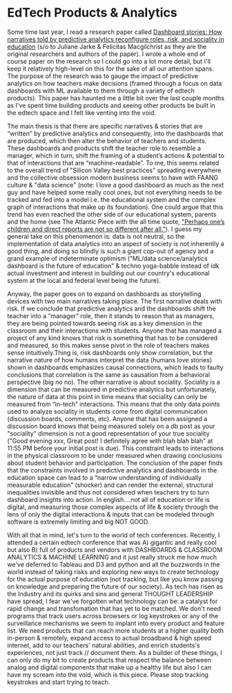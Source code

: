 <!-- <!-- +++
title = "Thoughts 2-10-22"
date = "2022-02-10"
description = "Edtech & Analytics"

+++ -->

# EdTech Products & Analytics
Some time last year, I read a research paper called [Dashboard stories: How narratives told by predictive analytics reconfigure roles, risk, and sociality in education](https://journals.sagepub.com/doi/full/10.1177/20539517211025561) (s/o to Juliane Jarke & Felicitas Macgilchrist as they are the original researchers and authors of the paper). I wrote a whole end of course paper on the research so I could go into a lot more detail, but I'll keep it relatively high-level on this for the sake of all our attention spans. The purpose of the research was to gauge the impact of predictive analytics on how teachers make decisions (framed through a focus on data dashboards with ML available to them through a variety of edtech products). This paper has haunted me a little bit over the last couple months as I've spent time building products and seeing other products be built in the edtech space and I felt like venting into the void.

The main thesis is that there are specific narratives & stories that are “written” by predictive analytics and consequently, into the dashboards that are produced, which then alter the behavior of teachers and students. These dashboards and products shift the teacher role to resemble a manager, which in turn, shift the framing of a student’s actions & potential to that of interactions that are “machine-readable”. To me, this seems related to the overall trend of "Silicon Valley best practices" spreading everywhere and the collective obsession modern business seems to have with FAANG culture & "data science" (note: I love a good dashboard as much as the next guy and have helped some really cool ones, but not everything needs to be tracked and fed into a model i.e. the educational system and the complex graph of interactions that make up its foundation). One could argue that this trend has even reached the other side of our educational system, parents and the home (see The Atlantic Piece with the all time quote, ["Perhaps one’s children and direct reports are not so different after all."](https://www.theatlantic.com/family/archive/2019/07/families-slack-asana/593584/)). I guess my general take on this phenomenon is: data is not neutral, so the implementation of data analytics into an aspect of society is not inherently a good thing, and doing so blindly is such a giant cop-out of agency and a grand example of indeterminate optimism ("ML/data science/analytics dashboard is the future of education" & techno yoga-babble instead of idk actual investment and interest in building out our country's educational system at the local and federal level being the future).


Anyway, the paper goes on to expand on dashboards as storytelling devices with two main narratives taking place. The first narrative deals with risk. If we conclude that predictive analytics and the dashboards shift the teacher into a “manager” role, then it stands to reason that as managers, they are being pointed towards seeing risk as a key dimension in the classroom and their interactions with students. Anyone that has managed a project of any kind knows that risk is something that has to be considered and measured, so this makes sense pivot in the role of teachers makes sense intuitively.Thing is, risk dashboards only show correlation, but the narrative nature of how humans interpret the data (humans love stories) shown in dashboards emphasizes causal connections, which leads to faulty conclusions that correlation is the same as causation from a behavioral perspective (big no no). The other narrative is about sociality. Sociality is a dimension that can be measured in predictive analytics but unfortunately, the nature of data at this point in time means that sociality can only be measured from “in-tech” interactions. This means that the only data points used to analyze sociality in students come from digital communication (discussion boards, comments, etc). Anyone that has been assigned a discussion board knows that being measured solely on a db post as your "sociality" dimension is not a good representation of your true sociality ("Good evening xxx, Great post! I definitely agree with blah blah blah" at 11:55 PM before your initial post is due). This constraint leads to interactions in the physical classroom to be under measured when drawing conclusions about student behavior and participation. The conclusion of the paper finds that the constraints involved in predictive analytics and dashboards in the education space can lead to a “narrow understanding of individually measurable education” (shocker) and can render the external, structural inequalities invisible and thus not considered when teachers try to turn dashboard insights into action. In english....not all of education or life is digital, and measuring those complex aspects of life & society through the lens of only the digital interactions & inputs that can be modeled through software is extremely limiting and big NOT GOOD.

With all that in mind, let's turn to the world of tech conferences. Recently, I attended a certain edtech conference that was A) gigantic and really cool but also B) full of products and vendors with DASHBOARDS & CLASSROOM ANALYTICS & MACHINE LEARNING and it just really struck me how much we've deferred to Tableau and D3 and python and all the buzzwords in the world instead of taking risks and exploring new ways to create technology for the actual purpose of education (not tracking, but like you know passing on knowledge and preparing the future of our society). As tech has risen as the Industry and its quirks and sins and general THOUGHT LEADERSHIP have spread, I fear we've forgotten what technology can be: a catalyst for rapid change and transfomation that has yet to be matched. We don't need programs that track users across browsers or log keystrokes or any of the surveillance mechanisms we seem to implant into every product and feature list. We need products that can reach more students at a higher quality both in-person & remotely, expand access to actual broadband & high speed internet, add to our teachers' natural abilities, and enrich students's experiences, not just track // document them. As a builder of these things, I can only do my bit to create products that respect the balance between analog and digital components that make up a healthy life but also I can have my scream into the void, which is this piece. Please stop tracking keystrokes and start trying to teach.



